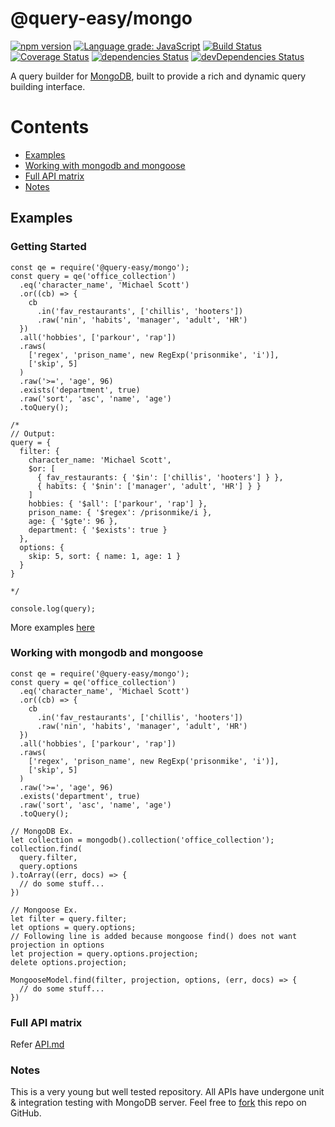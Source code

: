 # @query-easy/mongo
[![npm version](https://badge.fury.io/js/%40query-easy%2Fmongo.svg)](https://badge.fury.io/js/%40query-easy%2Fmongo)
[![Language grade: JavaScript](https://img.shields.io/lgtm/grade/javascript/g/query-easy/mongo.svg?logo=lgtm&logoWidth=18)](https://lgtm.com/projects/g/query-easy/mongo/context:javascript)
[![Build Status](https://travis-ci.com/query-easy/mongo.svg?branch=master)](https://travis-ci.com/query-easy/mongo)
[![Coverage Status](https://coveralls.io/repos/github/query-easy/mongo/badge.svg?branch=master)](https://coveralls.io/github/query-easy/mongo?branch=master)
[![dependencies Status](https://david-dm.org/query-easy/mongo/status.svg)](https://david-dm.org/query-easy/mongo)
[![devDependencies Status](https://david-dm.org/query-easy/mongo/dev-status.svg)](https://david-dm.org/query-easy/mongo?type=dev)

A query builder for [MongoDB](https://www.mongodb.com/), built to provide a rich and dynamic query building interface.

# Contents

- [Examples](#examples)
- [Working with mongodb and mongoose](#working-with-mongodb-and-mongoose)
- [Full API matrix](#full-api-matrix)
- [Notes](#notes)

## Examples

### Getting Started
```
const qe = require('@query-easy/mongo');
const query = qe('office_collection')
  .eq('character_name', 'Michael Scott')
  .or((cb) => {
    cb
      .in('fav_restaurants', ['chillis', 'hooters'])
      .raw('nin', 'habits', 'manager', 'adult', 'HR')
  })
  .all('hobbies', ['parkour', 'rap'])
  .raws(
    ['regex', 'prison_name', new RegExp('prisonmike', 'i')],
    ['skip', 5]
  )
  .raw('>=', 'age', 96)
  .exists('department', true)
  .raw('sort', 'asc', 'name', 'age')
  .toQuery();

/*
// Output:
query = {
  filter: {
    character_name: 'Michael Scott',
    $or: [
      { fav_restaurants: { '$in': ['chillis', 'hooters'] } },
      { habits: { '$nin': ['manager', 'adult', 'HR'] } }
    ]
    hobbies: { '$all': ['parkour', 'rap'] },
    prison_name: { '$regex': /prisonmike/i },
    age: { '$gte': 96 },
    department: { '$exists': true }
  },
  options: {
    skip: 5, sort: { name: 1, age: 1 }
  }
}

*/

console.log(query);
```
More examples [here]()

### Working with mongodb and mongoose

```
const qe = require('@query-easy/mongo');
const query = qe('office_collection')
  .eq('character_name', 'Michael Scott')
  .or((cb) => {
    cb
      .in('fav_restaurants', ['chillis', 'hooters'])
      .raw('nin', 'habits', 'manager', 'adult', 'HR')
  })
  .all('hobbies', ['parkour', 'rap'])
  .raws(
    ['regex', 'prison_name', new RegExp('prisonmike', 'i')],
    ['skip', 5]
  )
  .raw('>=', 'age', 96)
  .exists('department', true)
  .raw('sort', 'asc', 'name', 'age')
  .toQuery();

// MongoDB Ex.
let collection = mongodb().collection('office_collection');
collection.find(
  query.filter,
  query.options
).toArray((err, docs) => {
  // do some stuff...
})

// Mongoose Ex.
let filter = query.filter;
let options = query.options;
// Following line is added because mongoose find() does not want projection in options
let projection = query.options.projection;
delete options.projection;

MongooseModel.find(filter, projection, options, (err, docs) => {
  // do some stuff...
})
```

### Full API matrix
Refer [API.md](API.md)

### Notes
This is a very young but well tested repository. All APIs have undergone unit & integration testing with MongoDB server. Feel free to [fork](https://github.com/query-easy/mongo) this repo on GitHub.